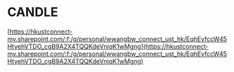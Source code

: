 # CANDLE

[https://hkustconnect-my.sharepoint.com/:f:/g/personal/wwangbw_connect_ust_hk/EqhEyfccW45HtyehVTDO_cgB9A2X4TQQKdeVnjqK1wMgng](https://hkustconnect-my.sharepoint.com/:f:/g/personal/wwangbw_connect_ust_hk/EqhEyfccW45HtyehVTDO_cgB9A2X4TQQKdeVnjqK1wMgng)
